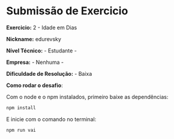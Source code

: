 # Submissão de Exercicio

**Exercicio:** 2 - Idade em Dias

**Nickname:** edurevsky

**Nível Técnico:** - Estudante -

**Empresa:** - Nenhuma -

**Dificuldade de Resolução:** - Baixa

**Como rodar o desafio**:

Com o node e o npm instalados, primeiro baixe as dependências:
```bash
npm install
```

E inicie com o comando no terminal:
```bash
npm run vai
```
